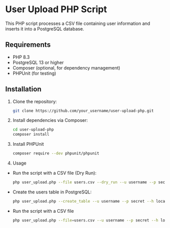 # User Upload PHP Script

This PHP script processes a CSV file containing user information and inserts it into a PostgreSQL database.

## Requirements

- PHP 8.3
- PostgreSQL 13 or higher
- Composer (optional, for dependency management)
- PHPUnit (for testing)

## Installation

1. Clone the repository:
   ```bash
   git clone https://github.com/your_username/user-upload-php.git
   
2. Install dependencies via Composer:
   ```bash
   cd user-upload-php
   composer install
3. Install PHPUnit
   ```bash
   composer require --dev phpunit/phpunit

4. Usage
- Run the script with a CSV file (Dry Run):
   ```bash
   php user_upload.php --file users.csv --dry_run --u username --p secret --h localhost
- Create the users table in PostgreSQL:
   ```bash
   php user_upload.php --create_table --u username --p secret --h localhost
- Run the script with a CSV file
   ```bash
   php user_upload.php --file=users.csv --u username --p secret --h localhost